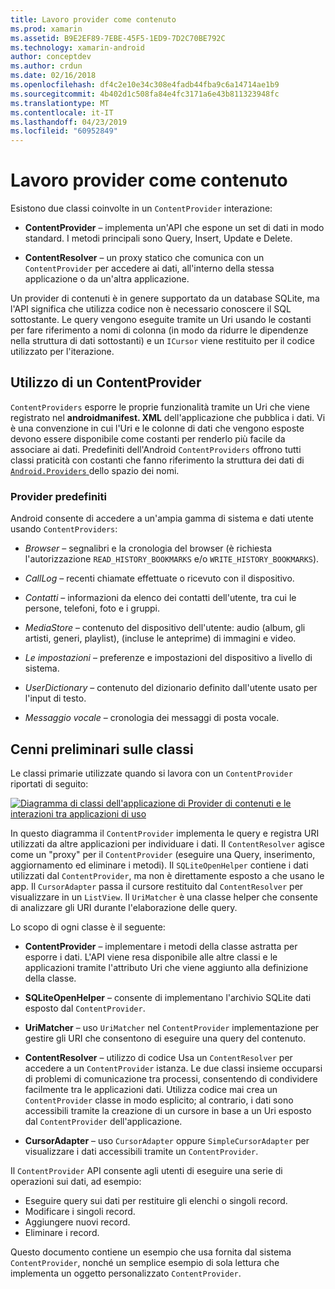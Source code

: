 ```yaml
---
title: Lavoro provider come contenuto
ms.prod: xamarin
ms.assetid: B9E2EF89-7EBE-45F5-1ED9-7D2C70BE792C
ms.technology: xamarin-android
author: conceptdev
ms.author: crdun
ms.date: 02/16/2018
ms.openlocfilehash: df4c2e10e34c308e4fadb44fba9c6a14714ae1b9
ms.sourcegitcommit: 4b402d1c508fa84e4fc3171a6e43b811323948fc
ms.translationtype: MT
ms.contentlocale: it-IT
ms.lasthandoff: 04/23/2019
ms.locfileid: "60952849"
---
```

# <a name="how-content-providers-work"></a>Lavoro provider come contenuto

Esistono due classi coinvolte in un `ContentProvider` interazione:

- **ContentProvider** &ndash; implementa un'API che espone un set di dati in modo standard. I metodi principali sono Query, Insert, Update e Delete.

- **ContentResolver** &ndash; un proxy statico che comunica con un `ContentProvider` per accedere ai dati, all'interno della stessa applicazione o da un'altra applicazione.

Un provider di contenuti è in genere supportato da un database SQLite, ma l'API significa che utilizza codice non è necessario conoscere il SQL sottostante. Le query vengono eseguite tramite un Uri usando le costanti per fare riferimento a nomi di colonna (in modo da ridurre le dipendenze nella struttura di dati sottostanti) e un `ICursor` viene restituito per il codice utilizzato per l'iterazione.


## <a name="consuming-a-contentprovider"></a>Utilizzo di un ContentProvider

`ContentProviders` esporre le proprie funzionalità tramite un Uri che viene registrato nel **androidmanifest. XML** dell'applicazione che pubblica i dati. Vi è una convenzione in cui l'Uri e le colonne di dati che vengono esposte devono essere disponibile come costanti per renderlo più facile da associare ai dati. Predefiniti dell'Android `ContentProviders` offrono tutti classi praticità con costanti che fanno riferimento la struttura dei dati di [ `Android.Providers` ](https://developer.xamarin.com/api/namespace/Android.Provider/) dello spazio dei nomi.



### <a name="built-in-providers"></a>Provider predefiniti

Android consente di accedere a un'ampia gamma di sistema e dati utente usando `ContentProviders`:

- *Browser* &ndash; segnalibri e la cronologia del browser (è richiesta l'autorizzazione `READ_HISTORY_BOOKMARKS` e/o `WRITE_HISTORY_BOOKMARKS`).

- *CallLog* &ndash; recenti chiamate effettuate o ricevuto con il dispositivo.

- *Contatti* &ndash; informazioni da elenco dei contatti dell'utente, tra cui le persone, telefoni, foto e i gruppi.

- *MediaStore* &ndash; contenuto del dispositivo dell'utente: audio (album, gli artisti, generi, playlist), (incluse le anteprime) di immagini e video.

- *Le impostazioni* &ndash; preferenze e impostazioni del dispositivo a livello di sistema.

- *UserDictionary* &ndash; contenuto del dizionario definito dall'utente usato per l'input di testo.

- *Messaggio vocale* &ndash; cronologia dei messaggi di posta vocale.



## <a name="classes-overview"></a>Cenni preliminari sulle classi

Le classi primarie utilizzate quando si lavora con un `ContentProvider` riportati di seguito:

[![Diagramma di classi dell'applicazione di Provider di contenuti e le interazioni tra applicazioni di uso](how-it-works-images/classdiagram1.png)](how-it-works-images/classdiagram1.png#lightbox)

In questo diagramma il `ContentProvider` implementa le query e registra URI utilizzati da altre applicazioni per individuare i dati. Il `ContentResolver` agisce come un "proxy" per il `ContentProvider` (eseguire una Query, inserimento, aggiornamento ed eliminare i metodi). Il `SQLiteOpenHelper` contiene i dati utilizzati dal `ContentProvider`, ma non è direttamente esposto a che usano le app.
Il `CursorAdapter` passa il cursore restituito dal `ContentResolver` per visualizzare in un `ListView`. Il `UriMatcher` è una classe helper che consente di analizzare gli URI durante l'elaborazione delle query.

Lo scopo di ogni classe è il seguente:

- **ContentProvider** &ndash; implementare i metodi della classe astratta per esporre i dati. L'API viene resa disponibile alle altre classi e le applicazioni tramite l'attributo Uri che viene aggiunto alla definizione della classe.

- **SQLiteOpenHelper** &ndash; consente di implementano l'archivio SQLite dati esposto dal `ContentProvider`.

- **UriMatcher** &ndash; uso `UriMatcher` nel `ContentProvider` implementazione per gestire gli URI che consentono di eseguire una query del contenuto.

- **ContentResolver** &ndash; utilizzo di codice Usa un `ContentResolver` per accedere a un `ContentProvider` istanza. Le due classi insieme occuparsi di problemi di comunicazione tra processi, consentendo di condividere facilmente tra le applicazioni dati. Utilizza codice mai crea un `ContentProvider` classe in modo esplicito; al contrario, i dati sono accessibili tramite la creazione di un cursore in base a un Uri esposto dal `ContentProvider` dell'applicazione.

- **CursorAdapter** &ndash; uso `CursorAdapter` oppure `SimpleCursorAdapter` per visualizzare i dati accessibili tramite un `ContentProvider`.

Il `ContentProvider` API consente agli utenti di eseguire una serie di operazioni sui dati, ad esempio:

-  Eseguire query sui dati per restituire gli elenchi o singoli record.
-  Modificare i singoli record.
-  Aggiungere nuovi record.
-  Eliminare i record.

Questo documento contiene un esempio che usa fornita dal sistema `ContentProvider`, nonché un semplice esempio di sola lettura che implementa un oggetto personalizzato `ContentProvider`.

